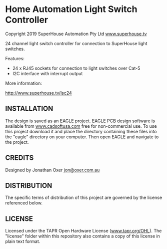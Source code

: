 Home Automation Light Switch Controller
=======================================
Copyright 2019 SuperHouse Automation Pty Ltd  www.superhouse.tv  

24 channel light switch controller for connection to SuperHouse light switches.

Features:

 * 24 x RJ45 sockets for connection to light switches over Cat-5
 * I2C interface with interrupt output

More information:

  http://www.superhouse.tv/lsc24

INSTALLATION
------------
The design is saved as an EAGLE project. EAGLE PCB design software is
available from www.cadsoftusa.com free for non-commercial use. To use
this project download it and place the directory containing these files
into the "eagle" directory on your computer. Then open EAGLE and
navigate to the project.


CREDITS
-------
Designed by Jonathan Oxer jon@oxer.com.au


DISTRIBUTION
------------
The specific terms of distribution of this project are governed by the
license referenced below.


LICENSE
-------
Licensed under the TAPR Open Hardware License (www.tapr.org/OHL).
The "license" folder within this repository also contains a copy of
this license in plain text format.
